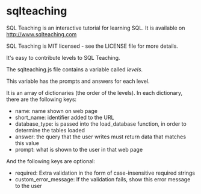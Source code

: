 sqlteaching
===========

SQL Teaching is an interactive tutorial for learning SQL.  It is available on http://www.sqlteaching.com

SQL Teaching is MIT licensed - see the LICENSE file for more details.

It's easy to contribute levels to SQL Teaching.

The sqlteaching.js file contains a variable called *levels*.

This variable has the prompts and answers for each level.

It is an array of dictionaries (the order of the levels).  In each dictionary, there are the following keys:
 - name:          name shown on web page
 - short_name:    identifier added to the URL
 - database_type: is passed into the load_database function, in order to determine the tables loaded
 - answer:        the query that the user writes must return data that matches this value
 - prompt:        what is shown to the user in that web page

And the following keys are optional:
 - required:             Extra validation in the form of case-insensitive required strings
 - custom_error_message: If the validation fails, show this error message to the user
